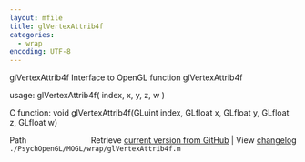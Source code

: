 ```yaml
---
layout: mfile
title: glVertexAttrib4f
categories:
  - wrap
encoding: UTF-8
---
```


glVertexAttrib4f  Interface to OpenGL function glVertexAttrib4f

usage:  glVertexAttrib4f( index, x, y, z, w )

C function:  void glVertexAttrib4f(GLuint index, GLfloat x, GLfloat y, GLfloat z, GLfloat w)


<div class="code_header" style="text-align:right;">
  <span style="float:left;">Path&nbsp;&nbsp;</span> <span class="counter">Retrieve <a href=
  "https://raw.github.com/Psychtoolbox-3/Psychtoolbox-3/beta/./PsychOpenGL/MOGL/wrap/glVertexAttrib4f.m">current version from GitHub</a> | View <a href=
  "https://github.com/Psychtoolbox-3/Psychtoolbox-3/commits/beta/./PsychOpenGL/MOGL/wrap/glVertexAttrib4f.m">changelog</a></span>
</div>
<div class="code">
  <code>./PsychOpenGL/MOGL/wrap/glVertexAttrib4f.m</code>
</div>
